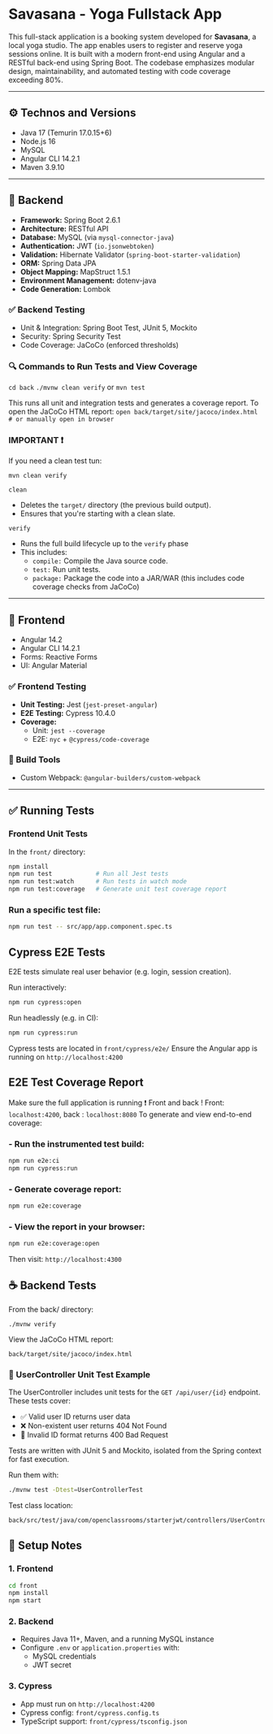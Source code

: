# Savasana - Yoga Fullstack App

This full-stack application is a booking system developed for **Savasana**, a local yoga studio. The app enables users to register and reserve yoga sessions online. It is built with a modern front-end using Angular and a RESTful back-end using Spring Boot. The codebase emphasizes modular design, maintainability, and automated testing with code coverage exceeding 80%.

---

## ⚙️ Technos and Versions

- Java 17 (Temurin 17.0.15+6)
- Node.js 16
- MySQL
- Angular CLI 14.2.1
- Maven 3.9.10

---

## 🔧 Backend

- **Framework:** Spring Boot 2.6.1
- **Architecture:** RESTful API
- **Database:** MySQL (via `mysql-connector-java`)
- **Authentication:** JWT (`io.jsonwebtoken`)
- **Validation:** Hibernate Validator (`spring-boot-starter-validation`)
- **ORM:** Spring Data JPA
- **Object Mapping:** MapStruct 1.5.1
- **Environment Management:** dotenv-java
- **Code Generation:** Lombok

### ✅ Backend Testing

- Unit & Integration: Spring Boot Test, JUnit 5, Mockito
- Security: Spring Security Test
- Code Coverage: JaCoCo (enforced thresholds)

### 🔍 Commands to Run Tests and View Coverage

`cd back`
`./mvnw clean verify`
or
`mvn test`

This runs all unit and integration tests and generates a coverage report.
To open the JaCoCo HTML report:
`open back/target/site/jacoco/index.html   # or manually open in browser`

### IMPORTANT ❗

If you need a clean test tun:

`mvn clean verify`

`clean`

- Deletes the `target/` directory (the previous build output).
- Ensures that you're starting with a clean slate.

`verify`

- Runs the full build lifecycle up to the `verify` phase
- This includes:
  - `compile:` Compile the Java source code.
  - `test:` Run unit tests.
  - `package:` Package the code into a JAR/WAR (this includes code coverage checks from JaCoCo)

---

## 🎨 Frontend

- Angular 14.2
- Angular CLI 14.2.1
- Forms: Reactive Forms
- UI: Angular Material

### ✅ Frontend Testing

- **Unit Testing:** Jest (`jest-preset-angular`)
- **E2E Testing:** Cypress 10.4.0
- **Coverage:**
  - Unit: `jest --coverage`
  - E2E: `nyc` + `@cypress/code-coverage`

### 🔧 Build Tools

- Custom Webpack: `@angular-builders/custom-webpack`

---

## ✅ Running Tests

### Frontend Unit Tests

In the `front/` directory:

```bash
npm install
npm run test            # Run all Jest tests
npm run test:watch      # Run tests in watch mode
npm run test:coverage   # Generate unit test coverage report
```

### Run a specific test file:

```bash
npm run test -- src/app/app.component.spec.ts
```

## Cypress E2E Tests

E2E tests simulate real user behavior (e.g. login, session creation).

Run interactively:

```bash
npm run cypress:open
```

Run headlessly (e.g. in CI):

```bash
npm run cypress:run
```

Cypress tests are located in `front/cypress/e2e/`
Ensure the Angular app is running on `http://localhost:4200`

## E2E Test Coverage Report

Make sure the full application is running ❗ Front and back !
Front: `localhost:4200`, back : `localhost:8080`
To generate and view end-to-end coverage:

### - Run the instrumented test build:

```bash
npm run e2e:ci
npm run cypress:run
```

### - Generate coverage report:

```bash
npm run e2e:coverage
```

### - View the report in your browser:

```bash
npm run e2e:coverage:open
```

Then visit: `http://localhost:4300`

## ☕ Backend Tests

From the back/ directory:

`./mvnw verify`

View the JaCoCo HTML report:

`back/target/site/jacoco/index.html`

### 🧪 UserController Unit Test Example

The UserController includes unit tests for the `GET /api/user/{id}` endpoint. These tests cover:

- ✅ Valid user ID returns user data
- ❌ Non-existent user returns 404 Not Found
- 🚫 Invalid ID format returns 400 Bad Request

Tests are written with JUnit 5 and Mockito, isolated from the Spring context for fast execution.

Run them with:

```bash
./mvnw test -Dtest=UserControllerTest
```

Test class location:

```bash
back/src/test/java/com/openclassrooms/starterjwt/controllers/UserControllerTest.java
```

## 🧩 Setup Notes

### 1. Frontend

```bash
cd front
npm install
npm start
```

### 2. Backend

- Requires Java 11+, Maven, and a running MySQL instance
- Configure `.env` or `application.properties` with:
  - MySQL credentials
  - JWT secret

### 3. Cypress

- App must run on `http://localhost:4200`
- Cypress config: `front/cypress.config.ts`
- TypeScript support: `front/cypress/tsconfig.json`
